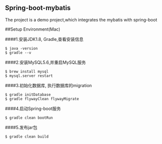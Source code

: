 ## Spring-boot-mybatis

The project is a demo project,which integrates the mybatis with spring-boot


##Setup Environment(Mac)

####1.安装JDK1.8, Gradle,查看安装信息

    $ java -version
    $ gradle --v

####2.安装MySQL5.6,并重启MySQL服务

    $ brew install mysql
    $ mysql.server restart

####3.初始化数据库, 执行数据库的migration

    $ gradle initDatabase
    $ gradle flywayClean flywayMigrate

####4.启动Spring-boot服务

    $ gradle clean bootRun

####5.发布jar包

    $ gradle clean build
